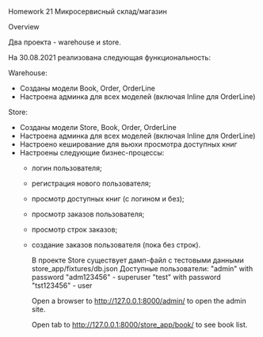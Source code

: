 Homework 21
Микросервисный склад/магазин 

Overview

Два проекта - warehouse и store.

На 30.08.2021 реализована следующая функциональность:

Warehouse:

- Созданы модели Book, Order, OrderLine
- Настроена админка для всех моделей (включая Inline для OrderLine) 

Store:

- Созданы модели Store, Book, Order, OrderLine
- Настроена админка для всех моделей (включая Inline для OrderLine)
- Настроено кеширование для вьюхи просмотра доступных книг
- Настроены следующие бизнес-процессы:
  - логин пользователя;
  - регистрация нового пользователя;
  - просмотр доступных книг (с логином и без);
  - просмотр заказов пользователя;
  - просмотр строк заказов;
  - создание заказов пользователя (пока без строк).


    В проекте Store существует дамп-файл с тестовыми данными store_app/fixtures/db.json
    Доступные пользователи: 
    "admin" with password "adm123456" - superuser
    "test" with password "tst123456" - user

    Open a browser to http://127.0.0.1:8000/admin/ to open the admin site.

    Open tab to http://127.0.0.1:8000/store_app/book/ to see book list.
